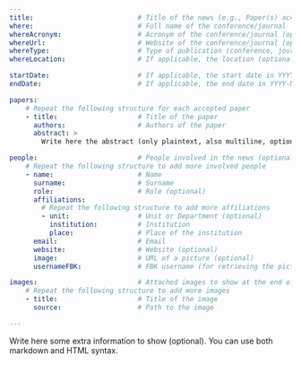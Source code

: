 ```yaml
---
title:                          # Title of the news (e.g., Paper(s) accepted at [Acronym])
where:                          # Full name of the conference/journal
whereAcronym:                   # Acronym of the conference/journal (optional)
whereUrl:                       # Website of the conference/journal (optional)
whereType:                      # Type of publication (conference, journal, workshop)
whereLocation:                  # If applicable, the location (optional)

startDate:                      # If applicable, the start date in YYYY-MM-DD format (optional)
endDate:                        # If applicable, the end date in YYYY-MM-DD format (optional)

papers:
    # Repeat the following structure for each accepted paper
    - title:                    # Title of the paper
      authors:                  # Authors of the paper
      abstract: >
        Write here the abstract (only plaintext, also multiline, optional)

people:                         # People involved in the news (optional)
    # Repeat the following structure to add more involved people
    - name:                     # Name
      surname:                  # Surname
      role:                     # Role (optional)
      affiliations:
        # Repeat the following structure to add more affiliations
        - unit:                 # Unit or Department (optional)
          institution:          # Institution
          place:                # Place of the institution
      email:                    # Email
      website:                  # Website (optional)
      image:                    # URL of a picture (optional)
      usernameFBK:              # FBK username (for retrieving the picture, optional)

images:                         # Attached images to show at the end of the page (optional)
    # Repeat the following structure to add more images
    - title:                    # Title of the image
      source:                   # Path to the image

---
```


Write here some extra information to show (optional). You can use both markdown and HTML syntax.